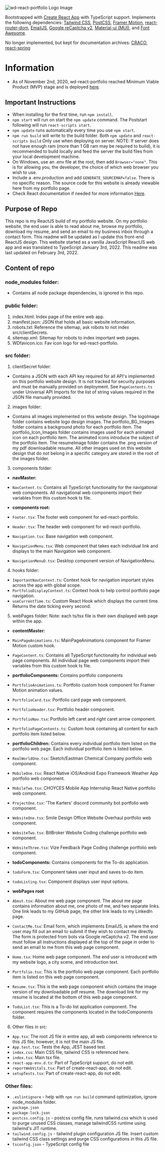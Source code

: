 ![wd-react-portfolio Logo Image](https://raw.githubusercontent.com/Wesley26/wd-react-portfolio/master/src/images/logoImage/WD_Logo.png)

Bootstrapped with [Create React App](https://github.com/facebook/create-react-app) with TypeScript support.
Implements the following dependencies: [Tailwind CSS](https://tailwindcss.com/), [PostCSS](https://www.npmjs.com/package/postcss), [Framer Motion](https://www.framer.com/docs/), [react-router-dom](https://www.npmjs.com/package/react-router-dom), [EmailJS](https://www.emailjs.com/docs/), [Google reCaptcha v2](https://www.npmjs.com/package/react-google-recaptcha), [Material-ui (MUI)](https://mui.com/), and [Font Awesome](https://fontawesome.com/how-to-use/on-the-web/using-with/react).

No longer implemented, but kept for documentation archives: [CRACO](https://github.com/gsoft-inc/craco), [react-spring](https://www.react-spring.io/)


# Information

- As of November 2nd, 2020, wd-react-portfolio reached Minimum Viable Product (MVP) stage and is deployed [here](https://wesleywebdev.com/).


## Important Instructions

- When installing for the first time, run `npm install`. 
- `npm start` will run on start the `npm update` command. The Poststart following will run `react-scripts start`.
- `npm update` runs automatically every time you use `npm start`.
- `npm run build` will write to the build folder. Both `npm update` and `react-scripts build` Only use when deploying on server. NOTE: If server does not have enough ram (more than 1 GB ram may be required to build), it is recommended to build locally and feed the server the build files from your local development machine.
- On Windows, use an .env file at the root, then add `Browser="none"`. This is for allowing you, the developer, the choice of which web browser you wish to use.
- Include a .env.production and add `GENERATE_SOURCEMAP=false`. There is no specific reason. The source code for this website is already viewable here from my portfolio page.
- Check React documentation if needed for more information [Here](https://github.com/facebook/create-react-app).


## Purpose of Repo

This repo is my ReactJS build of my portfolio website. On my portfolio website, the end user is able to read about me, browse my portfolio, download my resume, and send an email to my business inbox through a contact form. This readme will be updated as I update this front-end ReactJS design. This website started as a vanilla JavaScript ReactJS web app and was translated to TypeScript January 3rd, 2022. This readme was last updated on February 3rd, 2022.


## Content of repo


### node_modules folder:
- Contains all node package dependencies, is ignored in this repo.


### public folder:
1. index.html: Index page of the entire web app.
2. manifest.json: JSON that holds all basic website information.
3. robots.txt: Reference the sitemap, ask robots to not index src/clientSecrets.
4. sitemap.xml: Sitemap for robots to index important web pages.
5. WDfavicon.ico: Fav icon logo for wd-react-portfolio.


### src folder:

1. clientSecret folder:
- Contains a JSON with each API key required for all API's implemented on this portfolio website design. It is not tracked for security purposes and must be manually provided on deployment. See `PageContents.ts` under Universal API Imports for the list of string values required in the JSON file manually provided.

2. images folder:
- Contains all images implemented on this website design. The logoImage folder contains website logo design images. The portfolio_BG_Images folder contains a background photo for each portfolio item. The portfolio_Icon_Images folder contains images used for each animated icon on each portfolio item. The animated icons introduce the subject of the portfolio item. The resumeImage folder contains the .png version of my pdf downloadable resume. All other images used on this website design that do not belong in a specific category are stored in the root of the images folder.

3. components folder:

- **navMaster:**
- `NavContent.ts`: Contains all TypeScript functionality for the navigational web components. All navigational web components import their variables from this custom hook ts file.

- **components root:**
- `Footer.tsx`: The footer web component for wd-react-portfolio.
- `Header.tsx`: The header web component for wd-react-portfolio.
- `Navigation.tsx`: Base navigation web component.
- `NavigationMenu.tsx`: Web component that takes each individual link and displays to the main Navigation web component.
- `NavigationMenuD.tsx`: Desktop component version of NavigationMenu.

4. hooks folder:

- `ImportantNavContext.ts`: Context hook for navigation important styles across the app with global scope.
- `PortfolioDisplayContext.ts`: Context hook to help control portfolio page navigation.
- `useCurrentTime.ts`:  Custom React Hook which displays the current time. Returns the date ticking every second.

5. webPages folder:
Note: each ts/tsx file is their own displayed web page within the app.

- **contentMaster:**
- `MainPageAnimations.ts`: MainPageAnimations component for Framer Motion custom hook.
- `PageContent.ts`: Contains all TypeScript functionality for individual web page components. All individual page web components import their variables from this custom hook ts file.

- **portfolioComponents:**
Contains portfolio components
- `PortfolioAnimations.ts`: Portfolio custom hook component for Framer Motion animation values.
- `PortfolioCard.tsx`: Portfolio card page web component.
- `PortfolioHeader.tsx`: Portfolio header component.
- `PortfolioNav.tsx`: Portfolio left caret and right caret arrow component.
- `PortfolioPageContents.ts`: Custom hook containing all content for each portfolio item listed below.

- **portfolioChildren:**
Contains every individual portfolio item listed on the portfolio web page. Each individual portfolio item is listed below.
- `RealWorldOne.tsx`: Sketch/Eastman Chemical Company portfolio web component.
- `MobileOne.tsx`: React Native iOS/Android Expo Framework Weather App portfolio web component.
- `MobileTwo.tsx`: CHOYCES Mobile App Internship React Native portfolio web component.
- `ProjectOne.tsx`: 'The Karters' discord community bot portfolio web component.
- `WebsiteOne.tsx`: Smile Design Office Website Overhaul portfolio web component.
- `WebsiteTwo.tsx`: BitBroker Website Coding challenge portfolio web component.
- `WebsiteThree.tsx`: Vize Feedback Page Coding challenge portfolio web component.

- **todoComponents:**
Contains components for the To-do application.
- `todoForm.tsx`: Component takes user input and saves to-do item.
- `todoListing.tsx`: Component displays user input options.

- **webPages root** 
- `About.tsx`: About me web page component. The about me page contains information about me, one photo of me, and two separate links. One link leads to my GitHub page, the other link leads to my LinkedIn page.
- `ContactMe.tsx`: Email form, which implements EmailJS, is where the end user may fill out an email to submit if they wish to contact me directly. The form is protected from bots via Google reCaptcha v2. The end user must follow all instructions displayed at the top of the page in order to send an email to me from this web page component.
- `Home.tsx`: Home web page component. The end user is introduced with my website logo, a city scene, and introduction text.
- `Portfolio.tsx`: This is the portfolio web page component. Each portfolio item is listed on this web page component.
- `Resume.tsx`: This is the web page component which contains the image version of my downloadable pdf resume. The download link for my resume is located at the bottom of this web page component.
- `TodoList.tsx`: This is a To-do list application component. The component requires the components located in the todoComponents folder.

6. Other files in src:
- `App.tsx`: The root JS file in entire app, all web components reference to this JS file; however, it is not the main JS file.
- `App.test.tsx`: Tests the App, JEST based test.
- `index.css`: Main CSS file, tailwind CSS is referenced here.
- `index.tsx`: Main tsx file.
- `react-app-env.d.ts`: Part of TypeScript support, do not edit.
- `reportWebVitals.tsx`: Part of create-react-app, do not edit.
- `setupTests.tsx`: Part of create-react-app, do not edit.


### Other files:
- `.eslintignore` - help with `npm run build` command optimization, ignore node_modules folder.
- `package.json`
- `package-lock.json`
- `postcss.config.js` - postcss config file, runs tailwind.css which is used to purge unused CSS classes, manage tailwindCSS runtime using tailwind's JIT runtime.
- `tailwind.config.js` - tailwind plugin configuration JS file. Insert custom tailwind CSS class settings and purge CSS configurations in this JS file.
- `tsconfig.json` - TypeScript config file